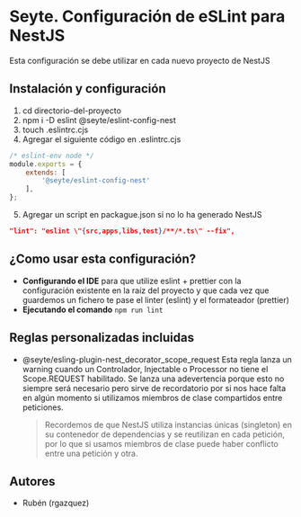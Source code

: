 # Seyte. Configuración de eSLint para NestJS

Esta configuración se debe utilizar en cada nuevo proyecto de NestJS

## Instalación y configuración

1. cd directorio-del-proyecto
2. npm i -D eslint @seyte/eslint-config-nest
3. touch .eslintrc.cjs
4. Agregar el siguiente código en .eslintrc.cjs

```js
/* eslint-env node */
module.exports = {
    extends: [
        '@seyte/eslint-config-nest'
    ],
};
```

5. Agregar un script en packague.json si no lo ha generado NestJS

```json
"lint": "eslint \"{src,apps,libs,test}/**/*.ts\" --fix",
```

## ¿Como usar esta configuración?
   
- **Configurando el IDE** para que utilize eslint + prettier con la configuración existente en la raíz del proyecto y que cada vez que guardemos un fichero te pase el linter (eslint) y el formateador (prettier)
- **Ejecutando el comando** ```npm run lint```

## Reglas personalizadas incluidas

- @seyte/esling-plugin-nest_decorator_scope_request
  Esta regla lanza un warning cuando un Controlador, Injectable o Processor no tiene el Scope.REQUEST habilitado. Se lanza una adevertencia porque esto no siempre será necesario pero sirve de recordatorio por si nos hace falta en algún momento si utilizamos miembros de clase compartidos entre peticiones. 
  > Recordemos de que NestJS utiliza instancias únicas (singleton) en su contenedor de dependencias y se reutilizan en cada petición, por lo que si usamos miembros de clase puede haber conflicto entre una petición y otra.

## Autores

- Rubén (rgazquez)
